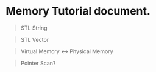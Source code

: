# Memory Tutorial document.

> STL String

> STL Vector

> Virtual Memory <-> Physical Memory

> Pointer Scan?
